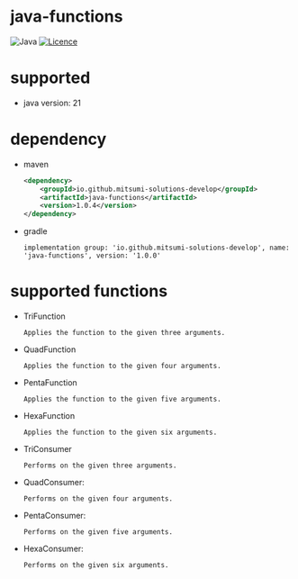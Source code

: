 # java-functions

![Java](https://img.shields.io/badge/java-%23ED8B00.svg?style=for-the-badge&logo=openjdk&logoColor=white) [![Licence](https://img.shields.io/github/license/Ileriayo/markdown-badges?style=for-the-badge)](./LICENSE)

# supported

- java version: 21

# dependency

- maven

  ```xml
  <dependency>
      <groupId>io.github.mitsumi-solutions-develop</groupId>
      <artifactId>java-functions</artifactId>
      <version>1.0.4</version>
  </dependency>
  ```

- gradle

  ```
  implementation group: 'io.github.mitsumi-solutions-develop', name: 'java-functions', version: '1.0.0'
  ```
# supported functions

- TriFunction
  ```
  Applies the function to the given three arguments.
  ```

- QuadFunction
  ```
  Applies the function to the given four arguments.
  ```
  
- PentaFunction
  ```
  Applies the function to the given five arguments.
  ```

- HexaFunction
  ```
  Applies the function to the given six arguments.
  ```
  
- TriConsumer
  ```
  Performs on the given three arguments.
  ```

- QuadConsumer: 
  ```
  Performs on the given four arguments.
  ```

- PentaConsumer:
  ```
  Performs on the given five arguments.
  ```

- HexaConsumer:
  ```
  Performs on the given six arguments.
  ```
